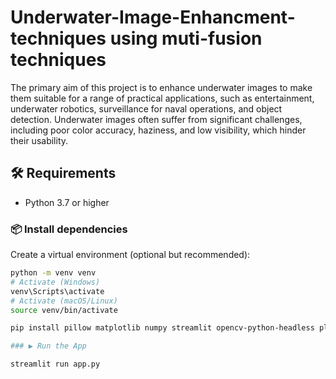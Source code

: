 # Underwater-Image-Enhancment-techniques using muti-fusion techniques
The primary aim of this project is to enhance underwater images to make them suitable for a range of practical applications, such as entertainment, underwater robotics, surveillance for naval operations, and object detection. Underwater images often suffer from significant challenges, including poor color accuracy, haziness, and low visibility, which hinder their usability.
## 🛠 Requirements

- Python 3.7 or higher

### 📦 Install dependencies

Create a virtual environment (optional but recommended):

```bash
python -m venv venv
# Activate (Windows)
venv\Scripts\activate
# Activate (macOS/Linux)
source venv/bin/activate

pip install pillow matplotlib numpy streamlit opencv-python-headless plotly pandas scikit-image scipy

### ▶️ Run the App

streamlit run app.py
